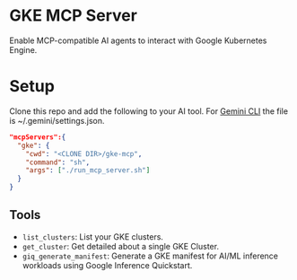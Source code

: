 # GKE MCP Server

Enable MCP-compatible AI agents to interact with Google Kubernetes Engine.

# Setup

Clone this repo and add the following to your AI tool. For [Gemini CLI](https://github.com/google-gemini/gemini-cli) the file is ~/.gemini/settings.json.

```json
"mcpServers":{
  "gke": {
    "cwd": "<CLONE DIR>/gke-mcp",
    "command": "sh",
    "args": ["./run_mcp_server.sh"]
  }
}
```

## Tools

- `list_clusters`: List your GKE clusters.
- `get_cluster`: Get detailed about a single GKE Cluster.
- `giq_generate_manifest`: Generate a GKE manifest for AI/ML inference workloads using Google Inference Quickstart.
